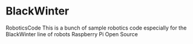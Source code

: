 # BlackWinter
RoboticsCode
This is a bunch of sample robotics code
especially for the BlackWinter line of robots Raspberry Pi Open Source

